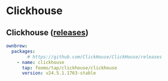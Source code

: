 # Clickhouse

## Clickhouse ([releases](https://github.com/ClickHouse/ClickHouse/releases))

```yaml
ownbrew:
  packages:
		# https://github.com/ClickHouse/ClickHouse/releases
    - name: clickhouse
      tap: foomo/tap/clickhouse/clickhouse
      version: v24.5.1.1763-stable
```
